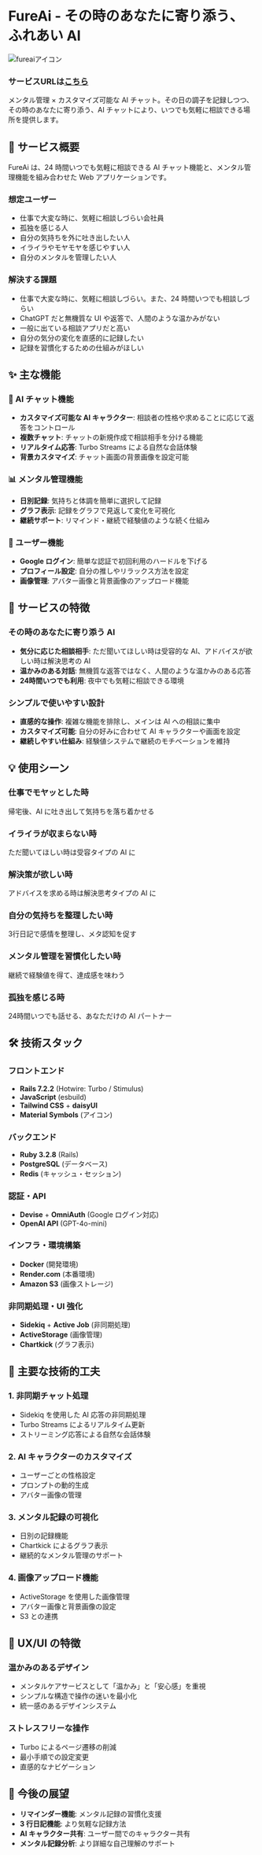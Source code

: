 
# FureAi - その時のあなたに寄り添う、ふれあい AI
![fureaiアイコン](https://github.com/user-attachments/assets/edfe3daa-fb8f-4346-b253-86944b3f46a6)

### サービスURLは[こちら](https://fureai.onrender.com/)

メンタル管理 × カスタマイズ可能な AI チャット。その日の調子を記録しつつ、その時のあなたに寄り添う、AI チャットにより、いつでも気軽に相談できる場所を提供します。

## 🌟 サービス概要

FureAi は、24 時間いつでも気軽に相談できる AI チャット機能と、メンタル管理機能を組み合わせた Web アプリケーションです。

### 想定ユーザー

- 仕事で大変な時に、気軽に相談しづらい会社員
- 孤独を感じる人
- 自分の気持ちを外に吐き出したい人
- イライラやモヤモヤを感じやすい人
- 自分のメンタルを管理したい人

### 解決する課題

- 仕事で大変な時に、気軽に相談しづらい。また、24 時間いつでも相談しづらい
- ChatGPT だと無機質な UI や返答で、人間のような温かみがない
- 一般に出ている相談アプリだと高い
- 自分の気分の変化を直感的に記録したい
- 記録を習慣化するための仕組みがほしい

## ✨ 主な機能

### 🤖 AI チャット機能

- **カスタマイズ可能な AI キャラクター**: 相談者の性格や求めることに応じて返答をコントロール
- **複数チャット**: チャットの新規作成で相談相手を分ける機能
- **リアルタイム応答**: Turbo Streams による自然な会話体験
- **背景カスタマイズ**: チャット画面の背景画像を設定可能

### 📊 メンタル管理機能

- **日別記録**: 気持ちと体調を簡単に選択して記録
- **グラフ表示**: 記録をグラフで見返して変化を可視化
- **継続サポート**: リマインド・継続で経験値のような続く仕組み

### 👤 ユーザー機能

- **Google ログイン**: 簡単な認証で初回利用のハードルを下げる
- **プロフィール設定**: 自分の推しやリラックス方法を設定
- **画像管理**: アバター画像と背景画像のアップロード機能

## 🎯 サービスの特徴

### その時のあなたに寄り添う AI

- **気分に応じた相談相手**: ただ聞いてほしい時は受容的な AI、アドバイスが欲しい時は解決思考の AI
- **温かみのある対話**: 無機質な返答ではなく、人間のような温かみのある応答
- **24時間いつでも利用**: 夜中でも気軽に相談できる環境

### シンプルで使いやすい設計

- **直感的な操作**: 複雑な機能を排除し、メインは AI への相談に集中
- **カスタマイズ可能**: 自分の好みに合わせて AI キャラクターや画面を設定
- **継続しやすい仕組み**: 経験値システムで継続のモチベーションを維持

## 💡 使用シーン

### 仕事でモヤッとした時

帰宅後、AI に吐き出して気持ちを落ち着かせる

### イライラが収まらない時

ただ聞いてほしい時は受容タイプの AI に

### 解決策が欲しい時

アドバイスを求める時は解決思考タイプの AI に

### 自分の気持ちを整理したい時

3行日記で感情を整理し、メタ認知を促す

### メンタル管理を習慣化したい時

継続で経験値を得て、達成感を味わう

### 孤独を感じる時

24時間いつでも話せる、あなただけの AI パートナー

## 🛠 技術スタック

### フロントエンド

- **Rails 7.2.2** (Hotwire: Turbo / Stimulus)
- **JavaScript** (esbuild)
- **Tailwind CSS** + **daisyUI**
- **Material Symbols** (アイコン)

### バックエンド

- **Ruby 3.2.8** (Rails)
- **PostgreSQL** (データベース)
- **Redis** (キャッシュ・セッション)

### 認証・API

- **Devise** + **OmniAuth** (Google ログイン対応)
- **OpenAI API** (GPT-4o-mini)

### インフラ・環境構築

- **Docker** (開発環境)
- **Render.com** (本番環境)
- **Amazon S3** (画像ストレージ)

### 非同期処理・UI 強化

- **Sidekiq** + **Active Job** (非同期処理)
- **ActiveStorage** (画像管理)
- **Chartkick** (グラフ表示)

## 🔧 主要な技術的工夫

### 1. 非同期チャット処理

- Sidekiq を使用した AI 応答の非同期処理
- Turbo Streams によるリアルタイム更新
- ストリーミング応答による自然な会話体験

### 2. AI キャラクターのカスタマイズ

- ユーザーごとの性格設定
- プロンプトの動的生成
- アバター画像の管理

### 3. メンタル記録の可視化

- 日別の記録機能
- Chartkick によるグラフ表示
- 継続的なメンタル管理のサポート

### 4. 画像アップロード機能

- ActiveStorage を使用した画像管理
- アバター画像と背景画像の設定
- S3 との連携

## 🎨 UX/UI の特徴

### 温かみのあるデザイン

- メンタルケアサービスとして「温かみ」と「安心感」を重視
- シンプルな構造で操作の迷いを最小化
- 統一感のあるデザインシステム

### ストレスフリーな操作

- Turbo によるページ遷移の削減
- 最小手順での設定変更
- 直感的なナビゲーション

## 🔮 今後の展望

- **リマインダー機能**: メンタル記録の習慣化支援
- **3 行日記機能**: より気軽な記録方法
- **AI キャラクター共有**: ユーザー間でのキャラクター共有
- **メンタル記録分析**: より詳細な自己理解のサポート
